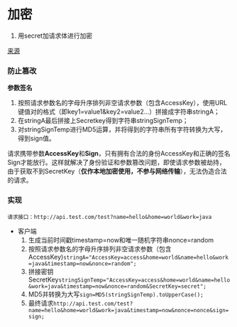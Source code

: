 # 加密

1. 用secret加请求体进行加密

[来源](https://www.jianshu.com/p/ad410836587a)

### 防止篡改

**参数签名**

1. 按照请求参数名的字母升序排列非空请求参数（包含AccessKey），使用URL键值对的格式（即key1=value1&key2=value2…）拼接成字符串stringA；
2. 在stringA最后拼接上Secretkey得到字符串stringSignTemp；
3. 对stringSignTemp进行MD5运算，并将得到的字符串所有字符转换为大写，得到sign值。

请求携带参数**AccessKey**和**Sign**，只有拥有合法的身份AccessKey和正确的签名Sign才能放行。这样就解决了身份验证和参数篡改问题，即使请求参数被劫持，由于获取不到SecretKey（**仅作本地加密使用，不参与网络传输**），无法伪造合法的请求。

### 实现

`请求接口：http://api.test.com/test?name=hello&home=world&work=java`

- 客户端
    1. 生成当前时间戳timestamp=now和唯一随机字符串nonce=random
    2. 按照请求参数名的字母升序排列非空请求参数（包含AccessKey)`stringA="AccessKey=access&home=world&name=hello&work=java&timestamp=now&nonce=random";`
    3. 拼接密钥SecretKey`stringSignTemp="AccessKey=access&home=world&name=hello&work=java&timestamp=now&nonce=random&SecretKey=secret";`
    4. MD5并转换为大写`sign=MD5(stringSignTemp).toUpperCase();`
    5. 最终请求`http://api.test.com/test?name=hello&home=world&work=java&timestamp=now&nonce=nonce&sign=sign;`

